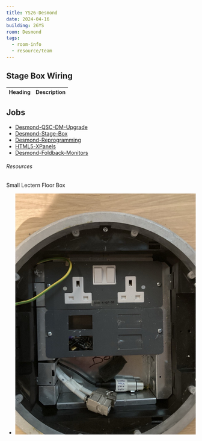 ```yaml
---
title: YS26-Desmond
date: 2024-04-16
building: 26YS
room: Desmond
tags:
  - room-info
  - resource/team
---
```


## Stage Box Wiring

Heading          | Description
---------------- | -----------------

## Jobs

- [Desmond-QSC-DM-Upgrade](../../01-Projects/Desmond-QSC-DM-Upgrade.md)
- [Desmond-Stage-Box](../../04-Archive/Completed/Desmond-Stage-Box.md)
- [Desmond-Reprogramming](../../04-Archive/Completed/Desmond-Reprogramming.md)
- [HTML5-XPanels](../../04-Archive/Completed/HTML5-XPanels.md)
- [Desmond-Foldback-Monitors](../../01-Projects/Desmond-Foldback-Monitors.md)


###### Resources

Small Lectern Floor Box
- ![ |200](../../04-Archive/Attachments/Desmond-Small-Lectern-Floor-Box.jpg)